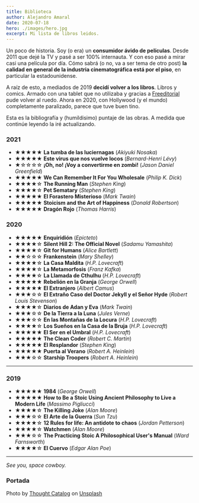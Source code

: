 ```yaml
---
title: Biblioteca
author: Alejandro Amaral
date: 2020-07-18
hero: ./images/hero.jpg
excerpt: Mi lista de libros leidos.
---
```


Un poco de historia. Soy (o era) un **consumidor ávido de películas**. Desde 2011 que
dejé la TV y pasé a ser 100% internauta. Y con eso pasé a mirar casi una película
por día. Cómo sabrá (o no, va a ser tema de otro post) **la calidad en general de la
industria cinematográfica está por el piso**, en particular la estadounidense.

A raíz de esto, a mediados de 2019 **decidí volver a los libros**. Libros y
comics. Armado con una tablet que no utilizaba y gracias a [Freeditorial](https://freeditorial.com/es/books/search)
pude volver al ruedo. Ahora en 2020, con Hollywood (y el mundo) completamente paralizado,
parece que tuve buen tino.

Esta es la bibliografía y (humildisimo) puntaje de las obras. A medida que continúe
leyendo la iré actualizando.

### 2021

- ★★★★★ **La tumba de las luciernagas** (_Akiyuki Nosaka_)
- ★★★★★ **Este virus que nos vuelve locos** (_Bernard-Henri Lévy_)
- ★☆☆☆☆ **¡Oh, no! ¡Voy a convertirme en zombi!** (_Jason Daniel Greenfield_)
- ★★★★★ **We Can Remember It For You Wholesale** (_Philip K. Dick_)
- ★★★★☆ **The Running Man** (_Stephen King_)
- ★★★★☆ **Pet Sematary** (_Stephen King_)
- ★★★★★ **El Forastero Misterioso** (_Mark Twain_)
- ★★★★★ **Stoicism and the Art of Happiness** (_Donald Robertson_)
- ★★★★★ **Dragón Rojo** (_Thomas Harris_)

### 2020

- ★★★★★ **Enquiridión** (_Epicteto_)
- ★★★★☆ **Silent Hill 2: The Official Novel** (_Sadamu Yamashita_)
- ★★★★☆ **Git for Humans** (_Alice Bartlett_)
- ★★☆☆☆ **Frankenstein** (_Mary Shelley_)
- ★★★★☆ **La Casa Maldita** (_H.P. Lovecraft_)
- ★★★★☆ **La Metamorfosis** (_Franz Kafka_)
- ★★★★☆ **La Llamada de Cthulhu** (_H.P. Lovecraft_)
- ★★★★★ **Rebelión en la Granja** (_George Orwell_)
- ★★★★★ **El Extranjero** (_Albert Camus_)
- ★★★☆☆ **El Extraño Caso del Doctor Jekyll y el Señor Hyde** (_Robert Louis Stevenson_)
- ★★★★☆ **Diarios de Adan y Eva** (_Mark Twain_)
- ★★★☆☆ **De la Tierra a la Luna** (_Jules Verne_)
- ★★★☆☆ **En las Montañas de la Locura** (_H.P. Lovecraft_)
- ★★★★☆ **Los Sueños en la Casa de la Bruja** (_H.P. Lovecraft_)
- ★★★★★ **El Ser en el Umbral** (_H.P. Lovecraft_)
- ★★★★★ **The Clean Coder** (_Robert C. Martin_)
- ★★★★★ **El Resplandor** (_Stephen King_)
- ★★★★★ **Puerta al Verano** (_Robert A. Heinlein_)
- ★★★☆☆ **Starship Troopers** (_Robert A. Heinlein_)

---

### 2019

- ★★★★★ **1984** (_George Orwell_)
- ★★★★★ **How to Be a Stoic Using Ancient Philosophy to Live a Modern Life** (_Massimo
  Pigliucci_)
- ★★★★☆ **The Killing Joke** (_Alan Moore_)
- ★★★☆☆ **El Arte de la Guerra** (_Sun Tzu_)
- ★★★★☆ **12 Rules for life: An antidote to chaos** (_Jordan Petterson_)
- ★★★★☆ **Watchmen** (_Alan Moore_)
- ★★★☆☆ **The Practicing Stoic A Philosophical User's Manual** (_Ward Farnsworth_)
- ★★★★☆ **El Cuervo** (_Edgar Alan Poe_)

---

_See you, space cowboy._

### Portada

Photo by <a href="https://unsplash.com/@thoughtcatalog?utm_source=unsplash&amp;utm_medium=referral&amp;utm_content=creditCopyText">Thought Catalog</a> on <a href="https://unsplash.com/s/photos/books?utm_source=unsplash&amp;utm_medium=referral&amp;utm_content=creditCopyText">Unsplash</a>

